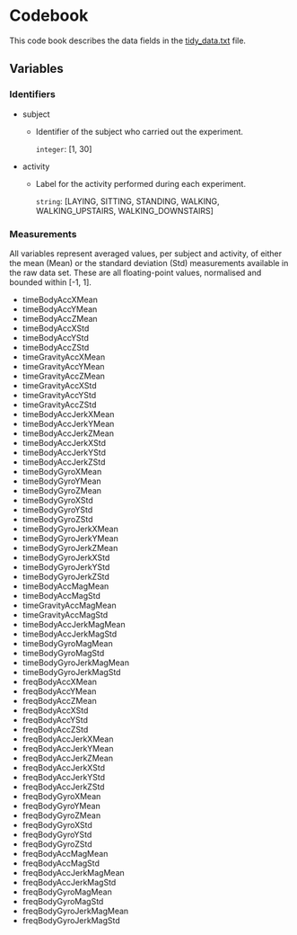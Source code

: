 # Codebook

This code book describes the data fields in the [tidy_data.txt](https://github.com/hlaf/coursera-tidy-data/blob/master/tidy_data.txt) file.

## Variables


### Identifiers

- subject
    - Identifier of the subject who carried out the experiment.

      `integer`: [1, 30]

- activity
    - Label for the activity performed during each experiment.

      `string`: [LAYING, SITTING, STANDING, WALKING, WALKING_UPSTAIRS, WALKING_DOWNSTAIRS]

### Measurements

All variables represent averaged values, per subject and activity, of either the mean (Mean) or the standard deviation (Std) measurements available in the raw data set. These are all floating-point values, normalised and bounded within [-1, 1].

- timeBodyAccXMean
- timeBodyAccYMean
- timeBodyAccZMean
- timeBodyAccXStd
- timeBodyAccYStd
- timeBodyAccZStd
- timeGravityAccXMean
- timeGravityAccYMean
- timeGravityAccZMean
- timeGravityAccXStd
- timeGravityAccYStd
- timeGravityAccZStd
- timeBodyAccJerkXMean
- timeBodyAccJerkYMean
- timeBodyAccJerkZMean
- timeBodyAccJerkXStd
- timeBodyAccJerkYStd
- timeBodyAccJerkZStd
- timeBodyGyroXMean
- timeBodyGyroYMean
- timeBodyGyroZMean
- timeBodyGyroXStd
- timeBodyGyroYStd
- timeBodyGyroZStd
- timeBodyGyroJerkXMean
- timeBodyGyroJerkYMean
- timeBodyGyroJerkZMean
- timeBodyGyroJerkXStd
- timeBodyGyroJerkYStd
- timeBodyGyroJerkZStd
- timeBodyAccMagMean
- timeBodyAccMagStd
- timeGravityAccMagMean
- timeGravityAccMagStd
- timeBodyAccJerkMagMean
- timeBodyAccJerkMagStd
- timeBodyGyroMagMean
- timeBodyGyroMagStd
- timeBodyGyroJerkMagMean
- timeBodyGyroJerkMagStd
- freqBodyAccXMean
- freqBodyAccYMean
- freqBodyAccZMean
- freqBodyAccXStd
- freqBodyAccYStd
- freqBodyAccZStd
- freqBodyAccJerkXMean
- freqBodyAccJerkYMean
- freqBodyAccJerkZMean
- freqBodyAccJerkXStd
- freqBodyAccJerkYStd
- freqBodyAccJerkZStd
- freqBodyGyroXMean
- freqBodyGyroYMean
- freqBodyGyroZMean
- freqBodyGyroXStd
- freqBodyGyroYStd
- freqBodyGyroZStd
- freqBodyAccMagMean
- freqBodyAccMagStd
- freqBodyAccJerkMagMean
- freqBodyAccJerkMagStd
- freqBodyGyroMagMean
- freqBodyGyroMagStd
- freqBodyGyroJerkMagMean
- freqBodyGyroJerkMagStd


